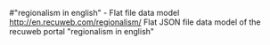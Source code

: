 #"regionalism in english" - Flat file data model
http://en.recuweb.com/regionalism/
Flat JSON file data model of the recuweb portal "regionalism in english"

